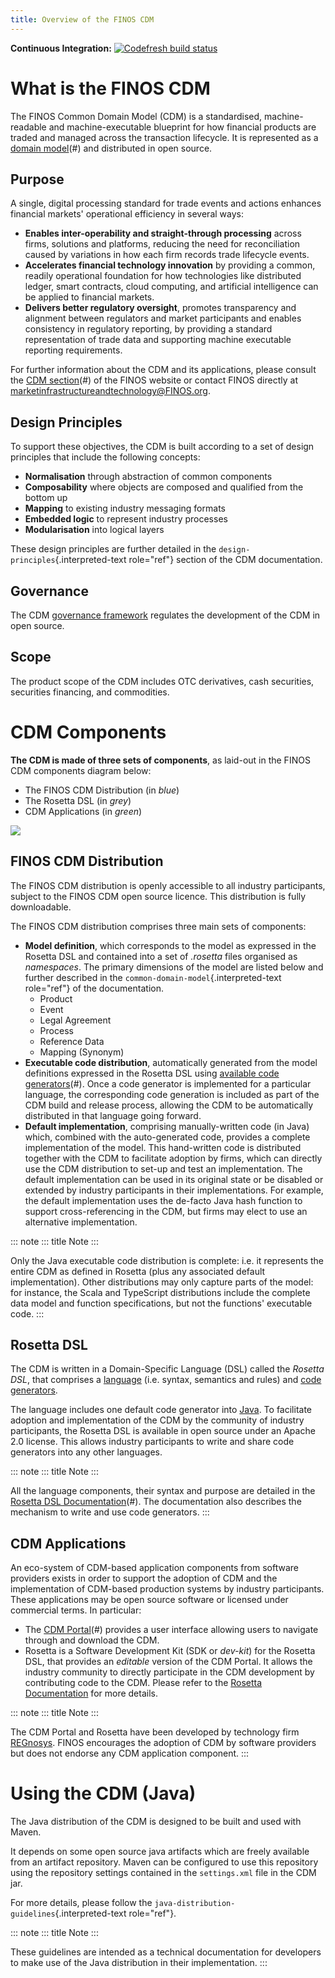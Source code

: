 ```yaml
---
title: Overview of the FINOS CDM
---
```


**Continuous Integration:** [![Codefresh build
status](https://g.codefresh.io/api/badges/pipeline/regnosysops/REGnosys%2Frosetta-cdm%2Frosetta-cdm?branch=master&key=eyJhbGciOiJIUzI1NiJ9.NWE1N2EyYTlmM2JiOTMwMDAxNDRiODMz.ZDeqVUhB-oMlbZGj4tfEiOg0cy6azXaBvoxoeidyL0g&type=cf-1)](https://g.codefresh.io/pipelines/rosetta-cdm/builds?repoOwner=REGnosys&repoName=rosetta-cdm&serviceName=REGnosys%2Frosetta-cdm&filter=trigger:build~Build;branch:master;pipeline:5a86c209eaf77d0001daacb6~rosetta-cdm)

# What is the FINOS CDM

The FINOS Common Domain Model (CDM) is a standardised, machine-readable
and machine-executable blueprint for how financial products are traded
and managed across the transaction lifecycle. It is represented as a
[domain model](https://olegchursin.medium.com/a-brief-introduction-to-domain-modeling-862a30b38353)(#) and distributed in open source.

## Purpose

A single, digital processing standard for trade events and actions
enhances financial markets\' operational efficiency in several ways:

-   **Enables inter-operability and straight-through processing** across
    firms, solutions and platforms, reducing the need for reconciliation
    caused by variations in how each firm records trade lifecycle
    events.
-   **Accelerates financial technology innovation** by providing a
    common, readily operational foundation for how technologies like
    distributed ledger, smart contracts, cloud computing, and artificial
    intelligence can be applied to financial markets.
-   **Delivers better regulatory oversight**, promotes transparency and
    alignment between regulators and market participants and enables
    consistency in regulatory reporting, by providing a standard
    representation of trade data and supporting machine executable
    reporting requirements.

For further information about the CDM and its applications, please
consult the [CDM section](https://www.finos.org/common-domain-model)(#) of the FINOS website or contact FINOS directly
at <marketinfrastructureandtechnology@FINOS.org>.

## Design Principles

To support these objectives, the CDM is built according to a set of
design principles that include the following concepts:

-   **Normalisation** through abstraction of common components
-   **Composability** where objects are composed and qualified from the
    bottom up
-   **Mapping** to existing industry messaging formats
-   **Embedded logic** to represent industry processes
-   **Modularisation** into logical layers

These design principles are further detailed in the
`design-principles`{.interpreted-text role="ref"} section of the CDM
documentation.

## Governance

The CDM [governance framework](contribution#governance) regulates
the development of the CDM in open source.

## Scope

The product scope of the CDM includes OTC derivatives, cash securities,
securities financing, and commodities.

# CDM Components

**The CDM is made of three sets of components**, as laid-out in the FINOS
CDM components diagram below:

-   The FINOS CDM Distribution (in *blue*)
-   The Rosetta DSL (in *grey*)
-   CDM Applications (in *green*)

![](/img/cdm-components-diagram.png)

## FINOS CDM Distribution

The FINOS CDM distribution is openly accessible to all industry
participants, subject to the FINOS CDM open source licence. This
distribution is fully downloadable.

The FINOS CDM distribution comprises three main sets of components:

-   **Model definition**, which corresponds to the model as expressed in
    the Rosetta DSL and contained into a set of *.rosetta* files
    organised as *namespaces*. The primary dimensions of the model are
    listed below and further described in the
    `common-domain-model`{.interpreted-text role="ref"} of the
    documentation.
    -   Product
    -   Event
    -   Legal Agreement
    -   Process
    -   Reference Data
    -   Mapping (Synonym)
-   **Executable code distribution**, automatically generated from the
    model definitions expressed in the Rosetta DSL using [available code
    generators](https://docs.rosetta-technology.io/rosetta/rosetta-dsl/rosetta-code-generators/#what-code-generators-are-available)(#). Once a code generator is implemented for a particular
    language, the corresponding code generation is included as part of
    the CDM build and release process, allowing the CDM to be
    automatically distributed in that language going forward.
-   **Default implementation**, comprising manually-written code (in
    Java) which, combined with the auto-generated code, provides a
    complete implementation of the model. This hand-written code is
    distributed together with the CDM to facilitate adoption by firms,
    which can directly use the CDM distribution to set-up and test an
    implementation. The default implementation can be used in its
    original state or be disabled or extended by industry participants
    in their implementations. For example, the default implementation
    uses the de-facto Java hash function to support cross-referencing in
    the CDM, but firms may elect to use an alternative implementation.

::: note
::: title
Note
:::

Only the Java executable code distribution is complete: i.e. it
represents the entire CDM as defined in Rosetta (plus any associated
default implementation). Other distributions may only capture parts of
the model: for instance, the Scala and TypeScript distributions include
the complete data model and function specifications, but not the
functions\' executable code.
:::

## Rosetta DSL

The CDM is written in a Domain-Specific Language (DSL) called the
*Rosetta DSL*, that comprises a [language](#) (i.e. syntax, semantics and
rules) and [code generators](#).

The language includes one default code generator into [Java](#). To
facilitate adoption and implementation of the CDM by the community of
industry participants, the Rosetta DSL is available in open source under
an Apache 2.0 license. This allows industry participants to write and
share code generators into any other languages.

::: note
::: title
Note
:::

All the language components, their syntax and purpose are detailed in
the [Rosetta DSL Documentation](https://docs.rosetta-technology.io/rosetta/rosetta-dsl/rosetta-modelling-component)(#). The documentation also describes the
mechanism to write and use code generators.
:::

## CDM Applications

An eco-system of CDM-based application components from software
providers exists in order to support the adoption of CDM and the
implementation of CDM-based production systems by industry participants.
These applications may be open source software or licensed under
commercial terms. In particular:

-   The [CDM Portal](https://portal.cdm.rosetta-technology.io)(#) provides a user interface allowing users to
    navigate through and download the CDM.
-   Rosetta is a Software Development Kit (SDK or *dev-kit*) for the
    Rosetta DSL, that provides an *editable* version of the CDM Portal.
    It allows the industry community to directly participate in the CDM
    development by contributing code to the CDM. Please refer to the
    [Rosetta Documentation](#) for more details.

::: note
::: title
Note
:::

The CDM Portal and Rosetta have been developed by technology firm
[REGnosys](#). FINOS encourages the adoption of CDM by software providers
but does not endorse any CDM application component.
:::

# Using the CDM (Java)

The Java distribution of the CDM is designed to be built and used with
Maven.

It depends on some open source java artifacts which are freely available
from an artifact repository. Maven can be configured to use this
repository using the repository settings contained in the `settings.xml`
file in the CDM jar.

For more details, please follow the
`java-distribution-guidelines`{.interpreted-text role="ref"}.

::: note
::: title
Note
:::

These guidelines are intended as a technical documentation for
developers to make use of the Java distribution in their implementation.
:::
